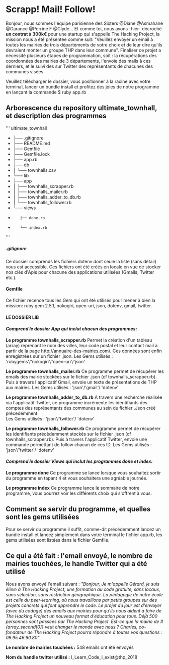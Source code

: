 # Scrapp! Mail! Follow!

Bonjour, nous sommes l'équipe parisienne des Sixters @Diane @Asmahane @Garance @Perrine F @Clyde...
Et comme toi, nous avons -hier- décroché **un contrat à 300k€** pour une startup qui s'appelle The Hacking Project, la mission nous a été présentée comme suit: 
"Veuillez envoyer un email à toutes les mairies de trois départements de votre choix et de leur dire qu'ils devraient monter un groupe THP dans leur commune". 
Finaliser ce projet a nécessité plusieurs étapes de programmation, soit : la récupérations des coordonnées des mairies de 3 départements, l'envoie des mails à ces derniers, et le suivi des sur Twitter des représentants de chacunes des communes visées.


Veuillez télécharger le dossier, 
vous positionner à la racine avec votre terminal, 
lancer un bundle install 
et profitez des joies de notre programme 
en lançant la commande 
$ ruby app.rb



## Arborescence du repository ultimate_townhall, et description des programmes

'''
ultimate_townhall
* ├── .gitignore
* ├── README.md
* ├── Gemfile
* ├── Gemfile.lock
* ├── app.rb
* ├── db
* │   └── townhalls.csv
* └── lib
*    ├── app
*    │   ├── townhalls_scrapper.rb
*    │   ├── townhalls_mailer.rb
*    │   ├── townhalls_adder_to_db.rb
*    │   └── townhalls_follower.rb
*    └── views
*        ├── done.rb
*        └── index.rb
'''

##### .gitignore
Ce dossier comprends les fichiers dotenv dont seule la liste (sans détail) vous est accessible.
Ces fichiers ont été créés en locale en vue de stocker nos clés d'Apis pour chacune des applications utilisées (Gmails, Twitter etc.).

#### Gemfile
Ce fichier recence tous les Gem qui ont été utilisés pour mener à bien la mission:
ruby gem 2.5.1, nokogiri, open-uri, json, dotenv, gmail, twitter.

#### **LE DOSSIER LIB**
#### *Comprend le dossier App qui inclut chacun des programmes:*
**Le programme townhalls_scrapper.rb**
Permet la création d'un tableau (array) reprenant le nom des villes, leur code postal et leur contact mail à partir de la page http://annuaire-des-mairies.com/. Ces données sont enfin enregistrées sur un fichier .json.
Les Gems utilisés : 'rubygems'/'nokogiri'/'open-uri'/'json' 

**Le programme townhalls_mailer.rb**
Ce programme permet de récupérer les emails des mairie stockées sur le fichier .json (cf townhalls_scrapper.rb). Puis à travers l'applicatif Gmail, envoie un texte de présentations de THP aux mairies. 
Les Gems utilisés : 'json'/'gmail'/ 'dotenv'

**Le programme townhalls_adder_to_db.rb**
A travers une recherche réalisée via l'applicatif Twitter, ce programme incrémente les identifiants des comptes des représentants des communes au sein du fichier .Json créé précedemment.  
Les Gems utilisés : 'json'/'twitter'/ 'dotenv'

**Le programme townhalls_follower.rb**
Ce programme permet de récupérer les identifiants précèdemment stockés sur le fichier .json (cf townhalls_scrapper.rb). Puis à travers l'applicatif Twitter, envoie une commande permettant de follow chacun de ces ID. 
Les Gems utilisés : 'json'/'twitter'/ 'dotenv'

#### *Comprend le dossier Views qui inclut les programmes done et index:*
**Le programme done**
Ce programme se lance lorsque vous souhaitez sortir du programme en tapant 4 et vous souhaitera une agréable journée.

**Le programme index**
Ce programme lance le sommaire de notre programme, vous pourrez voir les différents choix qui s'offrent à vous.

## Comment se servir du programme, et quelles sont les gems utilisées
Pour se servir du programme il suffit, comme-dit précédemment lancez un bundle install et lancez simplement dans votre terminal le fichier app.rb, les gems utilisées sont listées dans le fichier Gemfile.

## Ce qui a été fait : l'email envoyé, le nombre de mairies touchées, le handle Twitter qui a été utilisé

Nous avons envoyé l'email suivant : 
*"Bonjour,
Je m'appelle Gérard, je suis élève à The Hacking Project, une formation au code gratuite, sans locaux, sans sélection, sans restriction géographique.
La pédagogie de notre école est celle du peer-learning, où nous travaillons par petits groupes sur des projets concrets qui font apprendre le code. Le projet du jour est d'envoyer (avec du codage) des emails aux mairies pour qu'ils nous aident à faire de The Hacking Project un nouveau format d'éducation pour tous.
Déjà 500 personnes sont passées par The Hacking Project. Est-ce que la mairie de #{array_second[0]} veut changer le monde avec nous ?
Charles, co-fondateur de The Hacking Project pourra répondre à toutes vos questions : 06.95.46.60.80"*

**Le nombre de mairies touchées :** 548 emails ont été envoyés 

**Nom du handle twitter utilisé :** I_Learn_Code_I_exist@thp_2018
